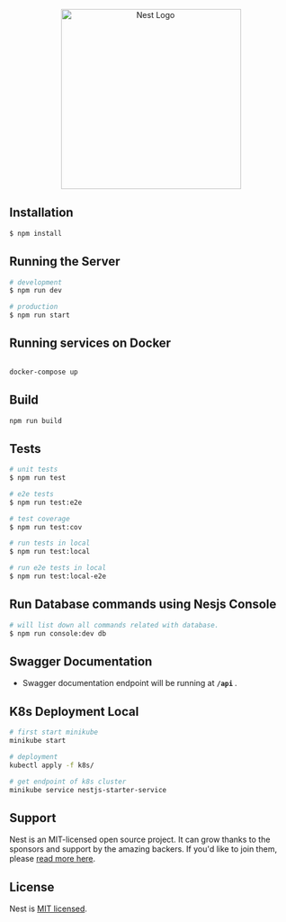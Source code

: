 <p align="center">
  <a href="http://nestjs.com/" target="blank"><img src="https://nestjs.com/img/logo_text.svg" width="320" alt="Nest Logo" /></a>
</p>
</p>
  <!--[![Backers on Open Collective](https://opencollective.com/nest/backers/badge.svg)](https://opencollective.com/nest#backer)
  [![Sponsors on Open Collective](https://opencollective.com/nest/sponsors/badge.svg)](https://opencollective.com/nest#sponsor)-->

## Installation

```bash
$ npm install
```

## Running the Server

```bash
# development
$ npm run dev

# production
$ npm run start
```

## Running services on Docker

```bash

docker-compose up
```

## Build

```bash
npm run build
```

## Tests

```bash
# unit tests
$ npm run test

# e2e tests
$ npm run test:e2e

# test coverage
$ npm run test:cov

# run tests in local
$ npm run test:local

# run e2e tests in local
$ npm run test:local-e2e
```

## Run Database commands using Nesjs Console

```bash
# will list down all commands related with database.
$ npm run console:dev db
```

## Swagger Documentation

- Swagger documentation endpoint will be running at <b> `/api` </b>.

## K8s Deployment Local

```bash
# first start minikube
minikube start

# deployment
kubectl apply -f k8s/

# get endpoint of k8s cluster
minikube service nestjs-starter-service
```

## Support

Nest is an MIT-licensed open source project. It can grow thanks to the sponsors and support by the amazing backers. If you'd like to join them, please [read more here](https://docs.nestjs.com/support).

## License

Nest is [MIT licensed](LICENSE).
